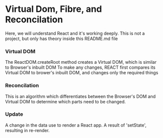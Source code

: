 # Virtual Dom, Fibre, and Reconcilation

Here, we will understand React and it's working deeply. 
This is not a project, but only has theory inside this README.md file

### Virtual DOM
The ReactDOM.createRoot method creates a Virtual DOM, which is similar to Browser's inbuilt DOM
To make any changes, REACT first compares its Virtual DOM to brower's inbuilt DOM, and changes only the required things

### Reconcilation
This is an algorithm which differentiates between the Browser's DOM and Virtual DOM to determine which parts need to be changed.

### Update
A change in the data use to render a React app. A result of 'setState', resulting in re-render.

